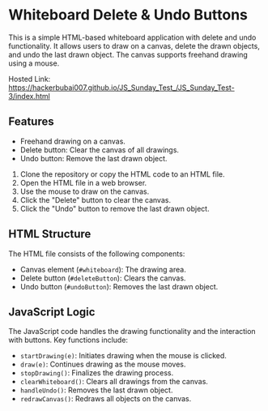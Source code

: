 # Whiteboard Delete & Undo Buttons

This is a simple HTML-based whiteboard application with delete and undo functionality. It allows users to draw on a canvas, delete the drawn objects, and undo the last drawn object. The canvas supports freehand drawing using a mouse.

Hosted Link: https://hackerbubai007.github.io/JS_Sunday_Test_/JS_Sunday_Test-3/index.html
 


## Features

- Freehand drawing on a canvas.
- Delete button: Clear the canvas of all drawings.
- Undo button: Remove the last drawn object.

1. Clone the repository or copy the HTML code to an HTML file.
2. Open the HTML file in a web browser.
3. Use the mouse to draw on the canvas.
4. Click the "Delete" button to clear the canvas.
5. Click the "Undo" button to remove the last drawn object.

## HTML Structure

The HTML file consists of the following components:

- Canvas element (`#whiteboard`): The drawing area.
- Delete button (`#deleteButton`): Clears the canvas.
- Undo button (`#undoButton`): Removes the last drawn object.

## JavaScript Logic

The JavaScript code handles the drawing functionality and the interaction with buttons. Key functions include:

- `startDrawing(e)`: Initiates drawing when the mouse is clicked.
- `draw(e)`: Continues drawing as the mouse moves.
- `stopDrawing()`: Finalizes the drawing process.
- `clearWhiteboard()`: Clears all drawings from the canvas.
- `handleUndo()`: Removes the last drawn object.
- `redrawCanvas()`: Redraws all objects on the canvas.

#
